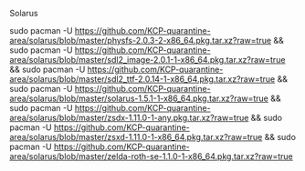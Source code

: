 Solarus 


sudo pacman -U https://github.com/KCP-quarantine-area/solarus/blob/master/physfs-2.0.3-2-x86_64.pkg.tar.xz?raw=true && sudo pacman -U https://github.com/KCP-quarantine-area/solarus/blob/master/sdl2_image-2.0.1-1-x86_64.pkg.tar.xz?raw=true && sudo pacman -U https://github.com/KCP-quarantine-area/solarus/blob/master/sdl2_ttf-2.0.14-1-x86_64.pkg.tar.xz?raw=true && sudo pacman -U https://github.com/KCP-quarantine-area/solarus/blob/master/solarus-1.5.1-1-x86_64.pkg.tar.xz?raw=true && sudo pacman -U https://github.com/KCP-quarantine-area/solarus/blob/master/zsdx-1.11.0-1-any.pkg.tar.xz?raw=true && sudo pacman -U https://github.com/KCP-quarantine-area/solarus/blob/master/zsxd-1.11.0-1-x86_64.pkg.tar.xz?raw=true && sudo pacman -U https://github.com/KCP-quarantine-area/solarus/blob/master/zelda-roth-se-1.1.0-1-x86_64.pkg.tar.xz?raw=true
